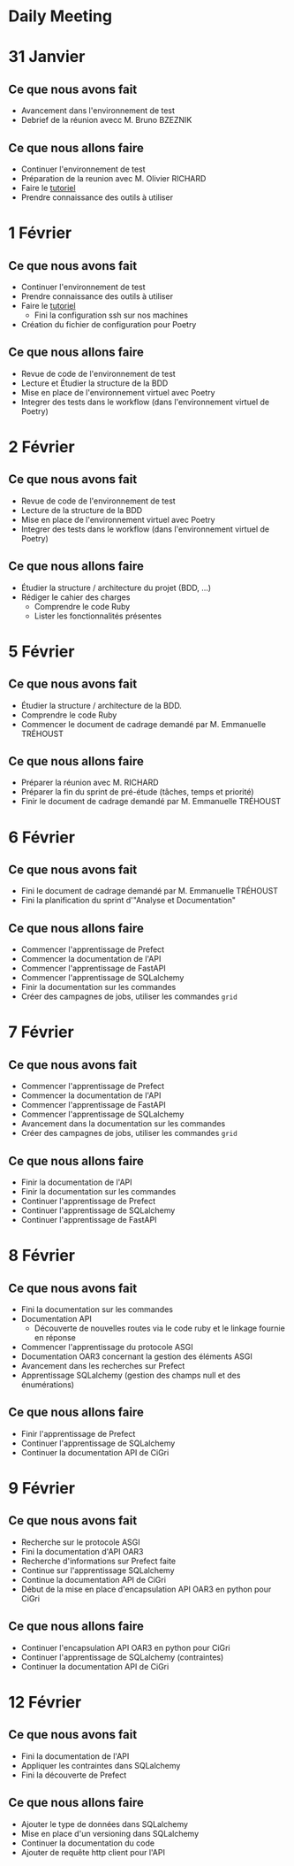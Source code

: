 # Daily Meeting

# 31 Janvier

## Ce que nous avons fait

* Avancement dans l'environnement de test
* Debrief de la réunion avecc M. Bruno BZEZNIK

## Ce que nous allons faire

* Continuer l'environnement de test
* Préparation de la reunion avec M. Olivier RICHARD
* Faire le [tutoriel](https://gricad-doc.univ-grenoble-alpes.fr/hpc/connexion/)
* Prendre connaissance des outils à utiliser


# 1 Février

## Ce que nous avons fait

* Continuer l'environnement de test
* Prendre connaissance des outils à utiliser
* Faire le [tutoriel](https://gricad-doc.univ-grenoble-alpes.fr/hpc/connexion/)
    * Fini la configuration ssh sur nos machines
* Création du fichier de configuration pour Poetry

## Ce que nous allons faire

* Revue de code de l'environnement de test
* Lecture et Étudier la structure de la BDD
* Mise en place de l'environnement virtuel avec Poetry
* Integrer des tests dans le workflow (dans l'environnement virtuel de Poetry) 


# 2 Février

## Ce que nous avons fait

* Revue de code de l'environnement de test
* Lecture de la structure de la BDD
* Mise en place de l'environnement virtuel avec Poetry
* Integrer des tests dans le workflow (dans l'environnement virtuel de Poetry) 

## Ce que nous allons faire

* Étudier la structure / architecture du projet (BDD, ...)
* Rédiger le cahier des charges
    * Comprendre le code Ruby
    * Lister les fonctionnalités présentes


# 5 Février

## Ce que nous avons fait

* Étudier la structure / architecture de la BDD.
* Comprendre le code Ruby
* Commencer le document de cadrage demandé par M. Emmanuelle TRÉHOUST

## Ce que nous allons faire

* Préparer la réunion avec M. RICHARD
* Préparer la fin du sprint de pré-étude (tâches, temps et priorité)
* Finir le document de cadrage demandé par M. Emmanuelle TRÉHOUST

# 6 Février

## Ce que nous avons fait

* Fini le document de cadrage demandé par M. Emmanuelle TRÉHOUST
* Fini la planification du sprint d'"Analyse et Documentation" 

## Ce que nous allons faire

* Commencer l'apprentissage de Prefect
* Commencer la documentation de l'API
* Commencer l'apprentissage de FastAPI
* Commencer l'apprentissage de SQLalchemy
* Finir la documentation sur les commandes
* Créer des campagnes de jobs, utiliser les commandes `grid`


# 7 Février

## Ce que nous avons fait

* Commencer l'apprentissage de Prefect
* Commencer la documentation de l'API
* Commencer l'apprentissage de FastAPI
* Commencer l'apprentissage de SQLalchemy
* Avancement dans la documentation sur les commandes
* Créer des campagnes de jobs, utiliser les commandes `grid`

## Ce que nous allons faire

* Finir la documentation de l'API
* Finir la documentation sur les commandes
* Continuer l'apprentissage de Prefect
* Continuer l'apprentissage de SQLalchemy
* Continuer l'apprentissage de FastAPI


# 8 Février

## Ce que nous avons fait

* Fini la documentation sur les commandes
* Documentation API
    * Découverte de nouvelles routes via le code ruby et le linkage fournie en réponse
* Commencer l'apprentissage du protocole ASGI
* Documentation OAR3 concernant la gestion des éléments ASGI
* Avancement dans les recherches sur Prefect
* Apprentissage SQLalchemy (gestion des champs null et des énumérations)

## Ce que nous allons faire

* Finir l'apprentissage de Prefect
* Continuer l'apprentissage de SQLalchemy
* Continuer la documentation API de CiGri


# 9 Février

## Ce que nous avons fait

* Recherche sur le protocole ASGI
* Fini la documentation d'API OAR3
* Recherche d'informations sur Prefect faite
* Continue sur l'apprentissage SQLalchemy
* Continue la documentation API de CiGri
* Début de la mise en place d'encapsulation API OAR3 en python pour CiGri

## Ce que nous allons faire

* Continuer l'encapsulation API OAR3 en python pour CiGri
* Continuer l'apprentissage de SQLalchemy (contraintes)
* Continuer la documentation API de CiGri


# 12 Février

## Ce que nous avons fait

* Fini la documentation de l'API
* Appliquer les contraintes dans SQLalchemy
* Fini la découverte de Prefect

## Ce que nous allons faire

* Ajouter le type de données dans SQLalchemy
* Mise en place d'un versioning dans SQLalchemy
* Continuer la documentation du code
* Ajouter de requête http client pour l'API

